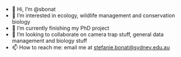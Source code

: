 - 👋 Hi, I’m @sbonat
- 👀 I’m interested in ecology, wildlife management and conservation biology
- 🌱 I’m currently finishing my PhD project
- 💞️ I’m looking to collaborate on camera trap stuff, general data management and biology stuff
- 📫 How to reach me: email me at stefanie.bonat@sydney.edu.au 

<!---
sbonat/sbonat is a ✨ special ✨ repository because its `README.md` (this file) appears on your GitHub profile.
You can click the Preview link to take a look at your changes.
--->
